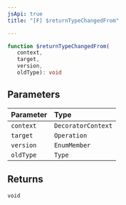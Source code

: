 ```yaml
---
jsApi: true
title: "[F] $returnTypeChangedFrom"

---
```

```ts
function $returnTypeChangedFrom(
   context, 
   target, 
   version, 
   oldType): void
```

## Parameters

| Parameter | Type |
| :------ | :------ |
| `context` | `DecoratorContext` |
| `target` | `Operation` |
| `version` | `EnumMember` |
| `oldType` | `Type` |

## Returns

`void`
